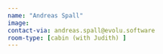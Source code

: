 ```yaml
---
name: "Andreas Spall"
image: 
contact-via: andreas.spall@evolu.software
room-type: [cabin (with Judith) ]
---
```

